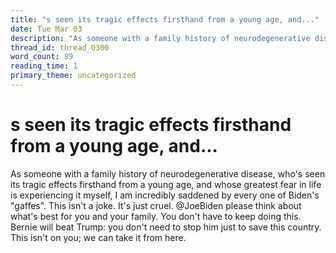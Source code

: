 ```yaml
---
title: "s seen its tragic effects firsthand from a young age, and..."
date: Tue Mar 03
description: "As someone with a family history of neurodegenerative disease, who's seen its tragic effects firsthand from a young age, and whose greatest fear in life is..."
thread_id: thread_0300
word_count: 89
reading_time: 1
primary_theme: uncategorized
---
```


# s seen its tragic effects firsthand from a young age, and...

As someone with a family history of neurodegenerative disease, who's seen its tragic effects firsthand from a young age, and whose greatest fear in life is experiencing it myself, I am incredibly saddened by every one of Biden's "gaffes". This isn't a joke. It's just cruel. @JoeBiden please think about what's best for you and your family. You don't have to keep doing this. Bernie will beat Trump: you don't need to stop him just to save this country. This isn't on you; we can take it from here.